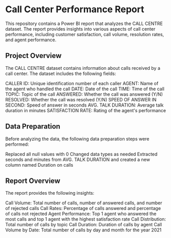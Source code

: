 # Call Center Performance Report 


This repository contains a Power BI report that analyzes the CALL CENTRE dataset. The report provides insights into various aspects of call center performance, including customer satisfaction, call volume, resolution rates, and agent performance.

## Project Overview

The CALL CENTRE dataset contains information about calls received by a call center. The dataset includes the following fields:

CALLER ID: Unique identification number of each caller
AGENT: Name of the agent who handled the call
DATE: Date of the call
TIME: Time of the call
TOPIC: Topic of the call
ANSWERED: Whether the call was answered (Y/N)
RESOLVED: Whether the call was resolved (Y/N)
SPEED OF ANSWER IN SECOND: Speed of answer in seconds
AVG. TALK DURATION: Average talk duration in minutes
SATISFACTION RATE: Rating of the agent's performance
## Data Preparation

Before analyzing the data, the following data preparation steps were performed:

Replaced all null values with 0
Changed data types as needed
Extracted seconds and minutes from AVG. TALK DURATION and created a new column named Duration on calls
## Report Overview

The report provides the following insights:

Call Volume: Total number of calls, number of answered calls, and number of rejected calls
Call Rates: Percentage of calls answered and percentage of calls not rejected
Agent Performance: Top 1 agent who answered the most calls and top 1 agent with the highest satisfaction rate
Call Distribution: Total number of calls by topic
Call Duration: Duration of calls by agent
Call Volume by Date: Total number of calls by day and month for the year 2021
